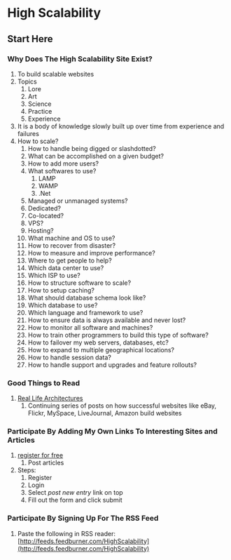 # High Scalability #
## Start Here ##
### Why Does The High Scalability Site Exist? ###
1. To build scalable websites
2. Topics
	1. Lore
	2. Art
	3. Science
	4. Practice
	5. Experience
3. It is a body of knowledge slowly built up over time from experience and failures
4. How to scale?
	1. How to handle being digged or slashdotted?
	2. What can be accomplished on a given budget?
	3. How to add more users?
	4. What softwares to use?
		1. LAMP
		2. WAMP
		3. .Net
	5. Managed or unmanaged systems?
	6. Dedicated?
	7. Co-located?
	8. VPS?
	9. Hosting?
	10. What machine and OS to use?
	11. How to recover from disaster?
	12. How to measure and improve performance?
	13. Where to get people to help?
	14. Which data center to use?
	15. Which ISP to use?
	16. How to structure software to scale?
	17. How to setup caching?
	18. What should database schema look like?
	19. Which database to use?
	20. Which language and framework to use?
	21. How to ensure data is always available and never lost?
	22. How to monitor all software and machines?
	23. How to train other programmers to build this type of software?
	24. How to failover my web servers, databases, etc?
	25. How to expand to multiple geographical locations?
	26. How to handle session data?
	27. How to handle support and upgrades and feature rollouts?

### Good Things to Read ###
1. [Real Life Architectures](http://highscalability.squarespace.com/blog/category/example)
	1. Continuing series of posts on how successful websites like eBay, Flickr, MySpace, LiveJournal, Amazon build websites

### Participate By Adding My Own Links To Interesting Sites and Articles ###
1. [register for free](http://highscalability.com/register)
	1. Post articles
2. Steps:
	1. Register
	2. Login
	3. Select *post new entry* link on top
	4. Fill out the form and click submit

### Participate By Signing Up For The RSS Feed ###
1. Paste the following in RSS reader: [http://feeds.feedburner.com/HighScalability](http://feeds.feedburner.com/HighScalability)	